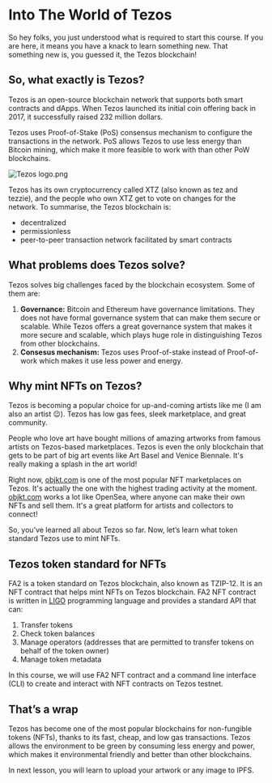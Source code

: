 # Into The World of Tezos

So hey folks, you just understood what is required to start this course. If you are here, it means you have a knack to learn something new. That something new is, you guessed it, the Tezos blockchain!

## So, what exactly is Tezos?

Tezos is an open-source blockchain network that supports both smart contracts and dApps. When Tezos launched its initial coin offering back in 2017, it successfully raised 232 million dollars.

Tezos uses Proof-of-Stake (PoS) consensus mechanism to configure the transactions in the network. PoS allows Tezos to use less energy than Bitcoin mining, which make it more feasible to work with than other PoW blockchains.

![Tezos logo.png](https://github.com/0xmetaschool/Learning-Projects/blob/main/assests_for_all/assets_for_tezos/Into%20The%20World%20of%20Tezos/tez%20logo.png?raw=true)

Tezos has its own cryptocurrency called XTZ (also known as tez and tezzie), and the people who own XTZ get to vote on changes for the network. To summarise, the Tezos blockchain is:

- decentralized
- permissionless
- peer-to-peer transaction network facilitated by smart contracts

## What problems does Tezos solve?

Tezos solves big challenges faced by the blockchain ecosystem. Some of them are:

1. **Governance:** Bitcoin and Ethereum have governance limitations. They does not have formal governance system that can make them secure or scalable. While Tezos offers a great governance system that makes it more secure and scalable, which plays huge role in distinguishing Tezos from other blockchains.
2. **Consesus mechanism:** Tezos uses Proof-of-stake instead of Proof-of-work which makes it use less power and energy.

## Why mint NFTs on Tezos?

Tezos is becoming a popular choice for up-and-coming artists like me (I am also an artist 😉). Tezos has low gas fees, sleek marketplace, and great community.

People who love art have bought millions of amazing artworks from famous artists on Tezos-based marketplaces. Tezos is even the only blockchain that gets to be part of big art events like Art Basel and Venice Biennale. It's really making a splash in the art world!

Right now, [objkt.com](http://objkt.com/) is one of the most popular NFT marketplaces on Tezos. It's actually the one with the highest trading activity at the moment. [objkt.com](http://objkt.com/) works a lot like OpenSea, where anyone can make their own NFTs and sell them. It's a great platform for artists and collectors to connect!

So, you’ve learned all about Tezos so far. Now, let’s learn what token standard Tezos use to mint NFTs.

## Tezos token standard for NFTs

FA2 is a token standard on Tezos blockchain, also known as TZIP-12. It is an NFT contract that helps mint NFTs on Tezos blockchain. FA2 NFT contract is written in [LIGO](https://ligolang.org/?lang=jsligo) programming language and provides a standard API that can:

1. Transfer tokens
2. Check token balances
3. Manage operators (addresses that are permitted to transfer tokens on behalf of the token owner)
4. Manage token metadata

In this course, we will use FA2 NFT contract and a command line interface (CLI) to create and interact with NFT contracts on Tezos testnet.

## That’s a wrap

Tezos has become one of the most popular blockchains for non-fungible tokens (NFTs), thanks to its fast, cheap, and low gas transactions. Tezos allows the environment to be green by consuming less energy and power, which makes it environmental friendly and better than other blockchains.

In next lesson, you will learn to upload your artwork or any image to IPFS.
